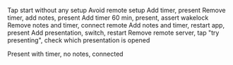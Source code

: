 Tap start without any setup
Avoid remote setup
Add timer, present
Remove timer, add notes, present
Add timer 60 min, present, assert wakelock
Remove notes and timer, connect remote
Add notes and timer, restart app, present
Add presentation, switch, restart
Remove remote server, tap "try presenting", check which presentation is opened

Present with timer, no notes, connected
